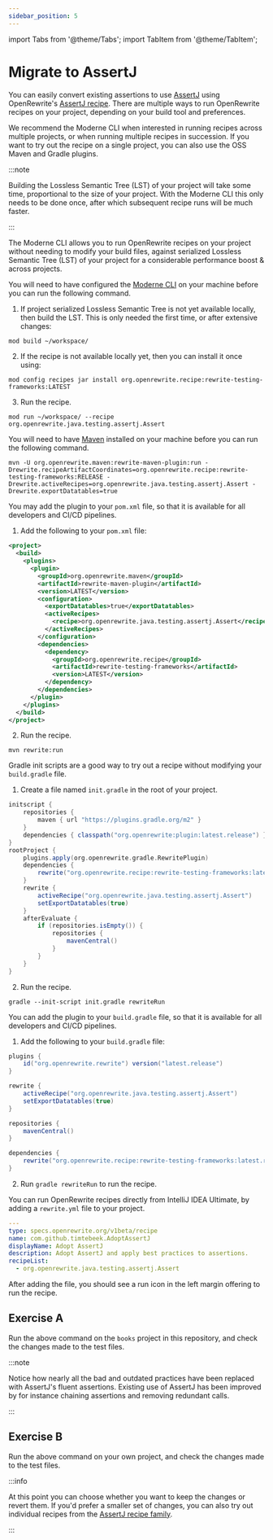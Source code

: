 ```yaml
---
sidebar_position: 5
---
```

import Tabs from '@theme/Tabs';
import TabItem from '@theme/TabItem';

# Migrate to AssertJ

You can easily convert existing assertions to use [AssertJ](https://assertj.github.io/doc/) using OpenRewrite's [AssertJ recipe](https://docs.openrewrite.org/recipes/java/testing/assertj/assertj-best-practices).
There are multiple ways to run OpenRewrite recipes on your project, depending on your build tool and preferences.

We recommend the Moderne CLI when interested in running recipes across multiple projects, or when running multiple recipes in succession.
If you want to try out the recipe on a single project, you can also use the OSS Maven and Gradle plugins.

:::note

Building the Lossless Semantic Tree (LST) of your project will take some time, proportional to the size of your project.
With the Moderne CLI this only needs to be done once, after which subsequent recipe runs will be much faster.

:::

<Tabs groupId="projectType">
<TabItem value="moderne-cli" label="Moderne CLI">

The Moderne CLI allows you to run OpenRewrite recipes on your project without needing to modify your build files,
against serialized Lossless Semantic Tree (LST) of your project for a considerable performance boost & across projects.

You will need to have configured the [Moderne CLI](https://docs.moderne.io/user-documentation/moderne-cli/getting-started/cli-intro) on your machine before you can run the following command.

1. If project serialized Lossless Semantic Tree is not yet available locally, then build the LST.
This is only needed the first time, or after extensive changes:
```bash title="shell"
mod build ~/workspace/
```

2. If the recipe is not available locally yet, then you can install it once using:
```shell title="shell"
mod config recipes jar install org.openrewrite.recipe:rewrite-testing-frameworks:LATEST
```

3. Run the recipe.
```shell title="shell"
mod run ~/workspace/ --recipe org.openrewrite.java.testing.assertj.Assert
```

</TabItem>
<TabItem value="maven-command-line" label="Maven Command Line">

You will need to have [Maven](https://maven.apache.org/download.cgi) installed on your machine before you can run the following command.

```shell title="shell"
mvn -U org.openrewrite.maven:rewrite-maven-plugin:run -Drewrite.recipeArtifactCoordinates=org.openrewrite.recipe:rewrite-testing-frameworks:RELEASE -Drewrite.activeRecipes=org.openrewrite.java.testing.assertj.Assert -Drewrite.exportDatatables=true
```

</TabItem>
<TabItem value="maven" label="Maven POM">

You may add the plugin to your `pom.xml` file, so that it is available for all developers and CI/CD pipelines.

1. Add the following to your `pom.xml` file:

```xml title="pom.xml"
<project>
  <build>
    <plugins>
      <plugin>
        <groupId>org.openrewrite.maven</groupId>
        <artifactId>rewrite-maven-plugin</artifactId>
        <version>LATEST</version>
        <configuration>
          <exportDatatables>true</exportDatatables>
          <activeRecipes>
            <recipe>org.openrewrite.java.testing.assertj.Assert</recipe>
          </activeRecipes>
        </configuration>
        <dependencies>
          <dependency>
            <groupId>org.openrewrite.recipe</groupId>
            <artifactId>rewrite-testing-frameworks</artifactId>
            <version>LATEST</version>
          </dependency>
        </dependencies>
      </plugin>
    </plugins>
  </build>
</project>
```

2. Run the recipe.
```shell title="shell"
mvn rewrite:run
```

</TabItem>
<TabItem value="gradle-init-script" label="Gradle init script">

Gradle init scripts are a good way to try out a recipe without modifying your `build.gradle` file.

1. Create a file named `init.gradle` in the root of your project.

```groovy title="init.gradle"
initscript {
    repositories {
        maven { url "https://plugins.gradle.org/m2" }
    }
    dependencies { classpath("org.openrewrite:plugin:latest.release") }
}
rootProject {
    plugins.apply(org.openrewrite.gradle.RewritePlugin)
    dependencies {
        rewrite("org.openrewrite.recipe:rewrite-testing-frameworks:latest.release")
    }
    rewrite {
        activeRecipe("org.openrewrite.java.testing.assertj.Assert")
        setExportDatatables(true)
    }
    afterEvaluate {
        if (repositories.isEmpty()) {
            repositories {
                mavenCentral()
            }
        }
    }
}
```

2. Run the recipe.

```shell title="shell"
gradle --init-script init.gradle rewriteRun
```

</TabItem>
<TabItem value="gradle" label="Gradle">

You can add the plugin to your `build.gradle` file, so that it is available for all developers and CI/CD pipelines.

1. Add the following to your `build.gradle` file:

```groovy title="build.gradle"
plugins {
    id("org.openrewrite.rewrite") version("latest.release")
}

rewrite {
    activeRecipe("org.openrewrite.java.testing.assertj.Assert")
    setExportDatatables(true)
}

repositories {
    mavenCentral()
}

dependencies {
    rewrite("org.openrewrite.recipe:rewrite-testing-frameworks:latest.release")
}
```

2. Run `gradle rewriteRun` to run the recipe.

</TabItem>
<TabItem value="intelliJ" label="IntelliJ IDEA Ultimate">

You can run OpenRewrite recipes directly from IntelliJ IDEA Ultimate, by adding a `rewrite.yml` file to your project.

```yaml title="rewrite.yml"
---
type: specs.openrewrite.org/v1beta/recipe
name: com.github.timtebeek.AdoptAssertJ
displayName: Adopt AssertJ
description: Adopt AssertJ and apply best practices to assertions.
recipeList:
  - org.openrewrite.java.testing.assertj.Assert
```

After adding the file, you should see a run icon in the left margin offering to run the recipe.

</TabItem>
</Tabs>

## Exercise A

Run the above command on the `books` project in this repository, and check the changes made to the test files.

:::note

Notice how nearly all the bad and outdated practices have been replaced with AssertJ's fluent assertions.
Existing use of AssertJ has been improved by for instance chaining assertions and removing redundant calls.

:::

## Exercise B

Run the above command on your own project, and check the changes made to the test files.

:::info

At this point you can choose whether you want to keep the changes or revert them.
If you'd prefer a smaller set of changes, you can also try out individual recipes from the [AssertJ recipe family](https://docs.openrewrite.org/recipes/java/testing/assertj).

:::
